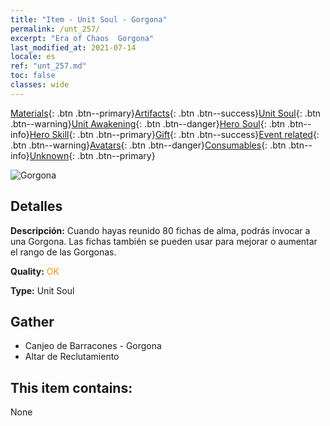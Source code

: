 ```yaml
---
title: "Item - Unit Soul - Gorgona"
permalink: /unt_257/
excerpt: "Era of Chaos  Gorgona"
last_modified_at: 2021-07-14
locale: es
ref: "unt_257.md"
toc: false
classes: wide
---
```

 [Materials](/ItemsES/){: .btn .btn--primary}[Artifacts](/ItemsES/Artifacts/){: .btn .btn--success}[Unit Soul](/ItemsES/UnitSoul/){: .btn .btn--warning}[Unit Awakening](/ItemsES/UnitAwakening/){: .btn .btn--danger}[Hero Soul](/ItemsES/HeroSoul/){: .btn .btn--info}[Hero Skill](/ItemsES/HeroSkill/){: .btn .btn--primary}[Gift](/ItemsES/Gift/){: .btn .btn--success}[Event related](/ItemsES/Events/){: .btn .btn--warning}[Avatars](/ItemsES/Avatars/){: .btn .btn--danger}[Consumables](/ItemsES/Consumables/){: .btn .btn--info}[Unknown](/ItemsES/Unknown/){: .btn .btn--primary}

 ![Gorgona](/images/u/ti_manniu.jpg)

## Detalles
 **Descripción:** Cuando hayas reunido 80 fichas de alma, podrás invocar a una Gorgona. Las fichas también se pueden usar para mejorar o aumentar el rango de las Gorgonas.

 **Quality:** <span style="color: #FF8C00">OK</span>

 **Type:** Unit Soul

## Gather

*    Canjeo de Barracones - Gorgona 
*    Altar de Reclutamiento 

## This item contains:

  None

